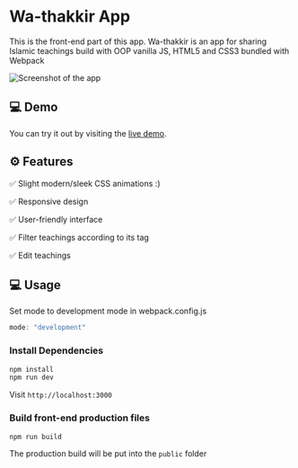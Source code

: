# Wa-thakkir App

This is the front-end part of this app.
Wa-thakkir is an app for sharing Islamic teachings build with OOP vanilla JS, HTML5 and CSS3 bundled with Webpack

![Screenshot of the app](https://github.com/mohammadmansour200/wa-thakkir-frontend/assets/137171976/bdffa382-62ad-4017-ba55-5465418aacfe)

## 💻 Demo

You can try it out by visiting the [live demo](https://wa-thakkir.onrender.com).



## ⚙️ Features

✅ Slight modern/sleek CSS animations :)

✅ Responsive design

✅ User-friendly interface

✅ Filter teachings according to its tag

✅ Edit teachings

## 💻 Usage

Set mode to development mode in webpack.config.js
```webpack.config.js
mode: "development"
```

### Install Dependencies


```bash
npm install
npm run dev
```
Visit `http://localhost:3000`

### Build front-end production files

```bash
npm run build
```

The production build will be put into the `public` folder
